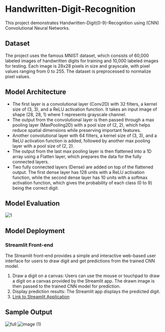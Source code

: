 # Handwritten-Digit-Recognition

This project demonstrates Handwritten-Digit(0-9)-Recognition using (CNN) Convolutional Neural Networks.
## Dataset
The project uses the famous MNIST dataset, which consists of 60,000 labeled images of handwritten digits for training and 10,000 labeled images for testing. Each image is 28x28 pixels in size and grayscale, with pixel values ranging from 0 to 255. The dataset is preprocessed to normalize pixel values.
## Model Architecture
* The first layer is a convolutional layer (Conv2D) with 32 filters, a kernel size of (3, 3), and a ReLU activation function. It takes an input image of shape (28, 28, 1) where 1 represents grayscale channel.
* The output from the convolutional layer is then passed through a max pooling layer (MaxPooling2D) with a pool size of (2, 2), which helps reduce spatial dimensions while preserving important features.
* Another convolutional layer with 64 filters, a kernel size of (3, 3), and a ReLU activation function is added, followed by another max pooling layer with a pool size of (2, 2).
* The output from the last max pooling layer is then flattened into a 1D array using a Flatten layer, which prepares the data for the fully connected layers.
* Two fully connected layers (Dense) are added on top of the flattened output. The first dense layer has 128 units with a ReLU activation function, while the second dense layer has 10 units with a softmax activation function, which gives the probability of each class (0 to 9) being the correct digit.

## Model Evaluation
![1](https://user-images.githubusercontent.com/97530517/232014919-390ab15f-67e6-4a63-bef3-9005d795135f.PNG)

## Model Deployment
### Streamlit Front-end
The Streamlit front-end provides a simple and interactive web-based user interface for users to draw digit and get predictions from the trained CNN model.

1. Draw a digit on a canvas: Users can use the mouse or touchpad to draw a digit on a canvas provided by the Streamlit app. The drawn image is then passed to the trained CNN model for prediction.
2. Display prediction results: The Streamlit app displays the predicted digit.
3. [Link to Streamlit Application](https://vinay2022-hand-written-digit-recognition.streamlit.app/)
## Sample Output
![full](https://user-images.githubusercontent.com/97530517/232018256-94749378-9d7b-4b33-a0a9-376bd2862392.PNG)
![image (1)](https://user-images.githubusercontent.com/97530517/232014753-7cd8a16c-1b42-4a5c-b67b-27998331ef8e.png)
